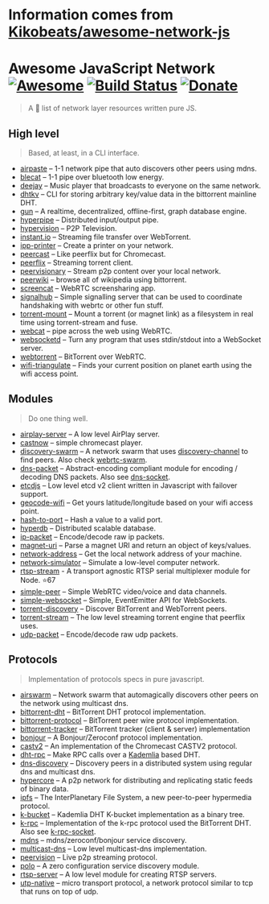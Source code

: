# Information comes from [Kikobeats/awesome-network-js](https://github.com/Kikobeats/awesome-network-js)
# Awesome JavaScript Network [![Awesome](https://cdn.rawgit.com/sindresorhus/awesome/d7305f38d29fed78fa85652e3a63e154dd8e8829/media/badge.svg)](https://github.com/Kikobeats/awesome-network-js) [![Build Status](https://img.shields.io/travis/Kikobeats/awesome-network-js/master.svg?style=flat-square)](https://travis-ci.org/Kikobeats/awesome-network-js) [![Donate](https://img.shields.io/badge/donate-paypal-blue.svg?style=flat-square)](https://paypal.me/kikobeats)

> A 🎩 list of network layer resources written pure JS.

## High level

> Based, at least, in a CLI interface.

* [airpaste](https://github.com/mafintosh/airpaste) – 1-1 network pipe that auto discovers other peers using mdns.
* [blecat](https://github.com/mafintosh/blecat) – 1-1 pipe over bluetooth low energy.
* [deejay](https://github.com/mafintosh/deejay) – Music player that broadcasts to everyone on the same network.
* [dhtkv](https://github.com/maxogden/dhtkv) – CLI for storing arbitrary key/value data in the bittorrent mainline DHT.
* [gun](https://github.com/amark/gun) – A realtime, decentralized, offline-first, graph database engine.
* [hyperpipe](https://github.com/mafintosh/hyperpipe) – Distributed input/output pipe.
* [hypervision](https://github.com/mafintosh/hypervision) – P2P Television.
* [instant.io](https://github.com/webtorrent/instant.io) – Streaming file transfer over WebTorrent.
* [ipp-printer](https://github.com/watson/ipp-printer) – Create a printer on your network.
* [peercast](https://github.com/mafintosh/peercast) – Like peerflix but for Chromecast.
* [peerflix](https://github.com/mafintosh/peerflix) – Streaming torrent client.
* [peervisionary](https://github.com/mafintosh/peervisionary) – Stream p2p content over your local network.
* [peerwiki](https://github.com/mafintosh/peerwiki) – browse all of wikipedia using bittorrent.
* [screencat](https://github.com/maxogden/screencat) – WebRTC screensharing app.
* [signalhub](https://github.com/mafintosh/signalhub) – Simple signalling server that can be used to coordinate handshaking with webrtc or other fun stuff.
* [torrent-mount](https://github.com/mafintosh/torrent-mount) – Mount a torrent (or magnet link) as a filesystem in real time using torrent-stream and fuse.
* [webcat](https://github.com/mafintosh/webcat) – pipe across the web using WebRTC.
* [websocketd](https://github.com/joewalnes/websocketd) – Turn any program that uses stdin/stdout into a WebSocket server.
* [webtorrent](https://github.com/webtorrent/webtorrent) – BitTorrent over WebRTC.
* [wifi-triangulate](https://github.com/watson/wifi-triangulate) – Finds your current position on planet earth using the wifi access point.

## Modules

> Do one thing well.

* [airplay-server](https://github.com/watson/airplay-server) – A low level AirPlay server.
* [castnow](https://github.com/xat/chromecast-player) – simple chromecast player.
* [discovery-swarm](https://github.com/mafintosh/discovery-swarm) – A network swarm that uses [discovery-channel](https://github.com/maxogden/discovery-channel) to find peers. Also check [webrtc-swarm](https://github.com/mafintosh/webrtc-swarm).
* [dns-packet](https://github.com/mafintosh/dns-packet) – Abstract-encoding compliant module for encoding / decoding DNS packets. Also see [dns-socket](https://github.com/mafintosh/dns-socket).
* [etcdjs](https://github.com/mafintosh/etcdjs) – Low level etcd v2 client written in Javascript with failover support.
* [geocode-wifi](https://github.com/watson/geocode-wifi) – Get yours latitude/longitude based on your wifi access point.
* [hash-to-port](https://github.com/mafintosh/hash-to-port) – Hash a value to a valid port.
* [hyperdb](https://github.com/mafintosh/hyperdb) – Distributed scalable database.
* [ip-packet](https://github.com/mafintosh/ip-packet) – Encode/decode raw ip packets.
* [magnet-uri](https://github.com/webtorrent/magnet-uri) – Parse a magnet URI and return an object of keys/values.
* [network-address](https://github.com/mafintosh/network-address) – Get the local network address of your machine.
* [network-simulator](https://github.com/substack/network-simulator) – Simulate a low-level computer network.
* [rtsp-stream](https://github.com/watson/rtsp-stream) - A transport agnostic RTSP serial multiplexer module for Node. :star:67
* [simple-peer](https://github.com/feross/simple-peer) – Simple WebRTC video/voice and data channels.
* [simple-websocket](https://github.com/feross/simple-websocket) – Simple, EventEmitter API for WebSockets.
* [torrent-discovery](https://github.com/webtorrent/torrent-discovery) – Discover BitTorrent and WebTorrent peers.
* [torrent-stream](https://github.com/mafintosh/torrent-stream) – The low level streaming torrent engine that peerflix uses.
* [udp-packet](https://github.com/substack/udp-packet) – Encode/decode raw udp packets.

## Protocols

> Implementation of protocols specs in pure javascript.

* [airswarm](https://github.com/mafintosh/airswarm) – Network swarm that automagically discovers other peers on the network using multicast dns.
* [bittorrent-dht](https://github.com/webtorrent/bittorrent-dht) – BitTorrent DHT protocol implementation.
* [bittorrent-protocol](https://github.com/webtorrent/bittorrent-protocol) – BitTorrent peer wire protocol implementation.
* [bittorrent-tracker](https://github.com/webtorrent/bittorrent-tracker) – BitTorrent tracker (client & server) implementation
* [bonjour](https://github.com/watson/bonjour) – A Bonjour/Zeroconf protocol implementation.
* [castv2](https://github.com/thibauts/node-castv2) – An implementation of the Chromecast CASTV2 protocol.
* [dht-rpc](https://github.com/mafintosh/dht-rpc) – Make RPC calls over a [Kademlia](https://pdos.csail.mit.edu/~petar/papers/maymounkov-kademlia-lncs.pdf) based DHT.
* [dns-discovery](https://github.com/mafintosh/dns-discovery) – Discovery peers in a distributed system using regular dns and multicast dns.
* [hypercore](https://github.com/mafintosh/hypercore) – A p2p network for distributing and replicating static feeds of binary data.
* [ipfs](https://github.com/ipfs/js-ipfs-api) – The InterPlanetary File System, a new peer-to-peer hypermedia protocol.
* [k-bucket](https://github.com/tristanls/k-bucket) – Kademlia DHT K-bucket implementation as a binary tree.
* [k-rpc](https://github.com/mafintosh/k-rpc) – Implementation of the k-rpc protocol used the BitTorrent DHT. Also see [k-rpc-socket](https://github.com/mafintosh/k-rpc-socket).
* [mdns](https://github.com/agnat/node_mdns) – mdns/zeroconf/bonjour service discovery.
* [multicast-dns](https://github.com/mafintosh/multicast-dns) – Low level multicast-dns implementation.
* [peervision](https://github.com/mafintosh/peervision) – Live p2p streaming protocol.
* [polo](https://github.com/mafintosh/polo) – A zero configuration service discovery module.
* [rtsp-server](https://github.com/watson/rtsp-server) – A low level module for creating RTSP servers.
* [utp-native](https://github.com/mafintosh/utp-native) – micro transport protocol, a network protocol similar to tcp that runs on top of udp.

